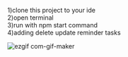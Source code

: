 
1)clone this project to your ide <br />
2)open terminal<br />
3)run with npm start command <br />
4)adding delete update reminder tasks<br />

![ezgif com-gif-maker](https://user-images.githubusercontent.com/26384546/160681194-7fbb5e27-4a52-40b8-9662-8b883e712e43.gif)
